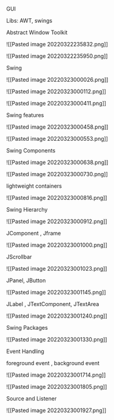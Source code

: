 GUI

Libs: AWT, swings

Abstract Window Toolkit

![[Pasted image 20220322235832.png]]

![[Pasted image 20220322235950.png]]

Swing

![[Pasted image 20220323000026.png]]

![[Pasted image 20220323000112.png]]

![[Pasted image 20220323000411.png]]

Swing features

![[Pasted image 20220323000458.png]]

![[Pasted image 20220323000553.png]]


Swing Components

![[Pasted image 20220323000638.png]]

![[Pasted image 20220323000730.png]]

lightweight containers

![[Pasted image 20220323000816.png]]

Swing Hierarchy

![[Pasted image 20220323000912.png]]

JComponent , Jframe

![[Pasted image 20220323001000.png]]

JScrollbar

![[Pasted image 20220323001023.png]]

JPanel, JButton

![[Pasted image 20220323001145.png]]

JLabel , JTextComponent, JTextArea

![[Pasted image 20220323001240.png]]

Swing Packages

![[Pasted image 20220323001330.png]]


Event Handling

foreground event , background event

![[Pasted image 20220323001714.png]]

![[Pasted image 20220323001805.png]]

Source and Listener

![[Pasted image 20220323001927.png]]







